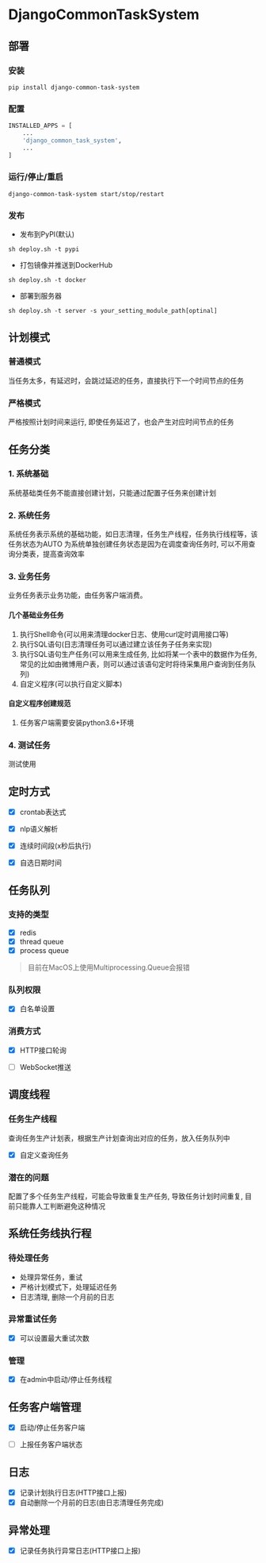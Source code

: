 # DjangoCommonTaskSystem

## 部署

### 安装
```shell
pip install django-common-task-system
```

### 配置
```python
INSTALLED_APPS = [
    ...
    'django_common_task_system',
    ...
]
```

### 运行/停止/重启
```shell
django-common-task-system start/stop/restart
```

### 发布
- 发布到PyPI(默认)
```shell
sh deploy.sh -t pypi
```

- 打包镜像并推送到DockerHub

```shell
sh deploy.sh -t docker
```
- 部署到服务器
```shell
sh deploy.sh -t server -s your_setting_module_path[optinal]
```


## 计划模式

### 普通模式
当任务太多，有延迟时，会跳过延迟的任务，直接执行下一个时间节点的任务

### 严格模式
严格按照计划时间来运行, 即使任务延迟了，也会产生对应时间节点的任务


## 任务分类
### 1. 系统基础
系统基础类任务不能直接创建计划，只能通过配置子任务来创建计划

### 2. 系统任务
系统任务表示系统的基础功能，如日志清理，任务生产线程，任务执行线程等，该任务状态为AUTO
为系统单独创建任务状态是因为在调度查询任务时, 可以不用查询分类表，提高查询效率

### 3. 业务任务
业务任务表示业务功能，由任务客户端消费。

#### 几个基础业务任务
1. 执行Shell命令(可以用来清理docker日志、使用curl定时调用接口等)
2. 执行SQL语句(日志清理任务可以通过建立该任务子任务来实现)
3. 执行SQL语句生产任务(可以用来生成任务, 比如将某一个表中的数据作为任务, 常见的比如由微博用户表，则可以通过该语句定时将待采集用户查询到任务队列)
4. 自定义程序(可以执行自定义脚本)

#### 自定义程序创建规范
1. 任务客户端需要安装python3.6+环境


### 4. 测试任务
测试使用


## 定时方式
- [x] crontab表达式
- [x] nlp语义解析
- [x] 连续时间段(x秒后执行)
- [x] 自选日期时间


## 任务队列

### 支持的类型
- [x] redis
- [x] thread queue
- [x] process queue

> 目前在MacOS上使用Multiprocessing.Queue会报错


### 队列权限
- [x] 白名单设置

### 消费方式
- [x] HTTP接口轮询
- [ ] WebSocket推送


## 调度线程
### 任务生产线程
查询任务生产计划表，根据生产计划查询出对应的任务，放入任务队列中
- [x] 自定义查询任务

### 潜在的问题
配置了多个任务生产线程，可能会导致重复生产任务, 导致任务计划时间重复, 
目前只能靠人工判断避免这种情况

## 系统任务线执行程
### 待处理任务
- 处理异常任务，重试
- 严格计划模式下，处理延迟任务
- 日志清理, 删除一个月前的日志

### 异常重试任务
- [x] 可以设置最大重试次数

### 管理
-[x] 在admin中启动/停止任务线程


## 任务客户端管理
-[x] 启动/停止任务客户端 
-[ ] 上报任务客户端状态


## 日志
- [x] 记录计划执行日志(HTTP接口上报)
- [x] 自动删除一个月前的日志(由日志清理任务完成)

## 异常处理
- [x] 记录任务执行异常日志(HTTP接口上报)

